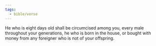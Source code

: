 ```yaml
---
tags:
  - bible/verse
---
```

He who is eight days old shall be circumcised among you, every male throughout your generations, he who is born in the house, or bought with money from any foreigner who is not of your offspring.